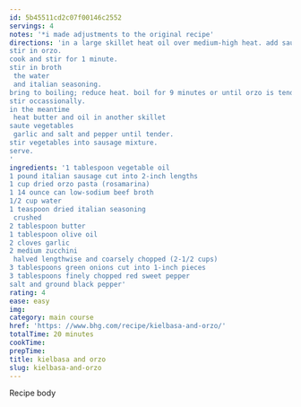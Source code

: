 ```yaml
---
id: 5b45511cd2c07f00146c2552
servings: 4
notes: '*i made adjustments to the original recipe'
directions: 'in a large skillet heat oil over medium-high heat. add sausage; cook and stir until done.
stir in orzo.
cook and stir for 1 minute.
stir in broth
 the water
 and italian seasoning.
bring to boiling; reduce heat. boil for 9 minutes or until orzo is tender
stir occassionally.
in the meantime
 heat butter and oil in another skillet
saute vegetables
 garlic and salt and pepper until tender.
stir vegetables into sausage mixture.
serve.
'
ingredients: '1 tablespoon vegetable oil
1 pound italian sausage cut into 2-inch lengths
1 cup dried orzo pasta (rosamarina)
1 14 ounce can low-sodium beef broth
1/2 cup water
1 teaspoon dried italian seasoning
 crushed
2 tablespoon butter
1 tablespoon olive oil
2 cloves garlic
2 medium zucchini
 halved lengthwise and coarsely chopped (2-1/2 cups)
3 tablespoons green onions cut into 1-inch pieces
3 tablespoons finely chopped red sweet pepper
salt and ground black pepper'
rating: 4
ease: easy
img:
category: main course
href: 'https: //www.bhg.com/recipe/kielbasa-and-orzo/'
totalTime: 20 minutes
cookTime:
prepTime:
title: kielbasa and orzo
slug: kielbasa-and-orzo
---
```

Recipe body